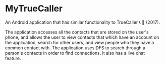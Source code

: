 # MyTrueCaller
An Android application that has similar functionality to TrueCaller 📞 📱 (2017).

The application accesses all the contacts that are stored on the user's phone, and allows the user to view contacts that which have an account on the application, search for other users, and view people who they have a common contact with. The application uses DFS to search through a person's contacts in order to find connections. It also has a live chat feature.
